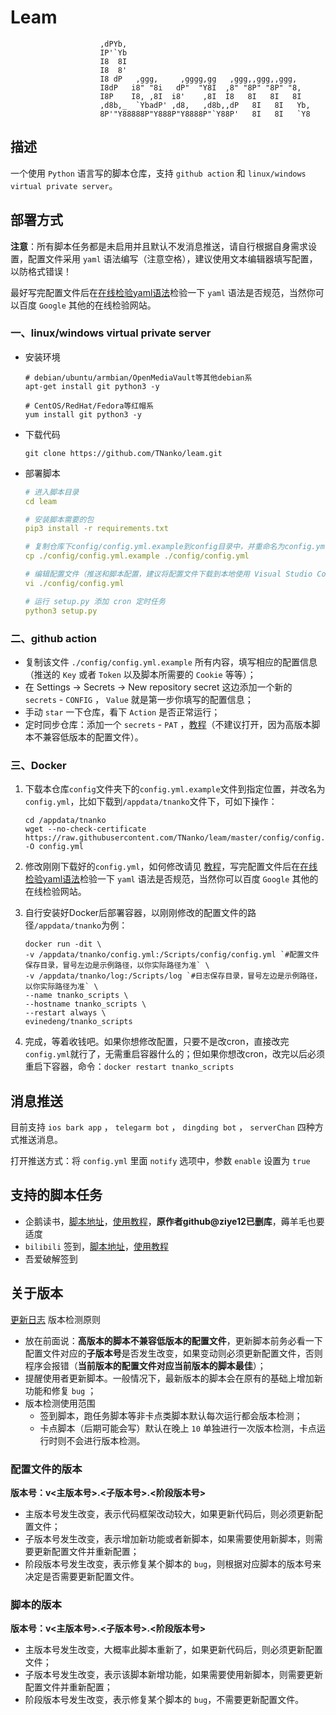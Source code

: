 # Leam
```
                    ,dPYb,                                        
                    IP'`Yb                                        
                    I8  8I                                        
                    I8  8'                                        
                    I8 dP   ,ggg,     ,gggg,gg   ,ggg,,ggg,,ggg,  
                    I8dP   i8" "8i   dP"  "Y8I  ,8" "8P" "8P" "8, 
                    I8P    I8, ,8I  i8'    ,8I  I8   8I   8I   8I 
                    ,d8b,_  `YbadP' ,d8,   ,d8b,,dP   8I   8I   Yb,
                    8P'"Y88888P"Y888P"Y8888P"`Y88P'   8I   8I   `Y8
```

## 描述

一个使用 `Python` 语言写的脚本仓库，支持 `github action` 和 `linux/windows virtual private server`。 

## 部署方式

**注意**：所有脚本任务都是未启用并且默认不发消息推送，请自行根据自身需求设置，配置文件采用 `yaml` 语法编写（注意空格），建议使用文本编辑器填写配置，以防格式错误！ 

最好写完配置文件后在[在线检验yaml语法](https://www.toolfk.com/tool-format-yaml)检验一下 `yaml` 语法是否规范，当然你可以百度 `Google` 其他的在线检验网站。

### 一、linux/windows virtual private server

* 安装环境
    ```
    # debian/ubuntu/armbian/OpenMediaVault等其他debian系
    apt-get install git python3 -y
    
    # CentOS/RedHat/Fedora等红帽系
    yum install git python3 -y
    ```
* 下载代码
    ```
    git clone https://github.com/TNanko/leam.git
    ```
* 部署脚本
    ```yaml
    # 进入脚本目录
    cd leam
    
    # 安装脚本需要的包
    pip3 install -r requirements.txt

    # 复制仓库下config/config.yml.example到config目录中，并重命名为config.yml
    cp ./config/config.yml.example ./config/config.yml

    # 编辑配置文件（推送和脚本配置，建议将配置文件下载到本地使用 Visual Studio Code/Sublime Text/Vim 等文本编辑器编辑）
    vi ./config/config.yml

    # 运行 setup.py 添加 cron 定时任务
    python3 setup.py
    ```

### 二、github action

* 复制该文件 `./config/config.yml.example` 所有内容，填写相应的配置信息（推送的 `Key` 或者 `Token` 以及脚本所需要的 `Cookie` 等等）；
* 在 Settings -> Secrets -> New repository secret 这边添加一个新的 `secrets` - `CONFIG` ， `Value` 就是第一步你填写的配置信息；
* 手动 `star` 一下仓库，看下 `Action` 是否正常运行；
* 定时同步仓库：添加一个 `secrets` - `PAT` ，[教程](https://www.jianshu.com/p/bb82b3ad1d11)（不建议打开，因为高版本脚本不兼容低版本的配置文件）。

### 三、Docker

1. 下载本仓库`config`文件夹下的`config.yml.example`文件到指定位置，并改名为`config.yml`，比如下载到`/appdata/tnanko`文件下，可如下操作：

    ```shell
    cd /appdata/tnanko
    wget --no-check-certificate https://raw.githubusercontent.com/TNanko/leam/master/config/config.yml.example -O config.yml
    ```

2. 修改刚刚下载好的`config.yml`，如何修改请见 [教程](docs/qq_read.md)，写完配置文件后在[在线检验yaml语法](https://www.toolfk.com/tool-format-yaml)检验一下 `yaml` 语法是否规范，当然你可以百度 `Google` 其他的在线检验网站。

3. 自行安装好Docker后部署容器，以刚刚修改的配置文件的路径`/appdata/tnanko`为例：

    ```shell
    docker run -dit \
    -v /appdata/tnanko/config.yml:/Scripts/config/config.yml `#配置文件保存目录，冒号左边是示例路径，以你实际路径为准` \
    -v /appdata/tnanko/log:/Scripts/log `#日志保存目录，冒号左边是示例路径，以你实际路径为准` \
    --name tnanko_scripts \
    --hostname tnanko_scripts \
    --restart always \
    evinedeng/tnanko_scripts
    ```

4. 完成，等着收钱吧。如果你想修改配置，只要不是改cron，直接改完`config.yml`就行了，无需重启容器什么的；但如果你想改cron，改完以后必须重启下容器，命令：`docker restart tnanko_scripts`

## 消息推送

目前支持 `ios bark app` ， `telegarm bot` ， `dingding bot` ， `serverChan` 四种方式推送消息。

打开推送方式：将 `config.yml` 里面 `notify` 选项中，参数 `enable` 设置为 `true`

## 支持的脚本任务
* 企鹅读书，[脚本地址](https://raw.githubusercontent.com/TNanko/leam/master/scripts/qq_read.py)，[使用教程](https://github.com/TNanko/leam/blob/master/docs/qq_read.md)，**原作者github@ziye12已删库**，薅羊毛也要适度
* `bilibili` 签到，[脚本地址](https://raw.githubusercontent.com/TNanko/leam/master/scripts/bilibili.py)，[使用教程](https://github.com/TNanko/leam/blob/master/docs/bilibili.md)
* 吾爱破解签到

## 关于版本
[更新日志](https://github.com/TNanko/leam/blob/master/docs/update.md)
版本检测原则
* 放在前面说：**高版本的脚本不兼容低版本的配置文件**，更新脚本前务必看一下配置文件对应的**子版本号**是否发生改变，如果变动则必须更新配置文件，否则程序会报错（**当前版本的配置文件对应当前版本的脚本最佳**）；
* 提醒使用者更新脚本。一般情况下，最新版本的脚本会在原有的基础上增加新功能和修复 `bug` ；
* 版本检测使用范围
    * 签到脚本，跑任务脚本等非卡点类脚本默认每次运行都会版本检测；
    * 卡点脚本（后期可能会写）默认在晚上 `10` 单独进行一次版本检测，卡点运行时则不会进行版本检测。

### 配置文件的版本

**版本号：v<主版本号>.<子版本号>.<阶段版本号>**
* 主版本号发生改变，表示代码框架改动较大，如果更新代码后，则必须更新配置文件；
* 子版本号发生改变，表示增加新功能或者新脚本，如果需要使用新脚本，则需要更新配置文件并重新配置；
* 阶段版本号发生改变，表示修复某个脚本的 `bug`，则根据对应脚本的版本号来决定是否需要更新配置文件。

### 脚本的版本

**版本号：v<主版本号>.<子版本号>.<阶段版本号>**
* 主版本号发生改变，大概率此脚本重新了，如果更新代码后，则必须更新配置文件；
* 子版本号发生改变，表示该脚本新增功能，如果需要使用新脚本，则需要更新配置文件并重新配置；
* 阶段版本号发生改变，表示修复某个脚本的 `bug`，不需要更新配置文件。
